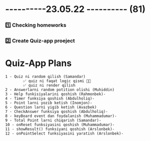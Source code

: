 # ----------23.05.22 ---------- (81)

### 1️⃣ Checking homeworks

### 2️⃣ Create Quiz-app proeject

# Quiz-App Plans

    1 - Quiz ni random qilish (Samandar)
            ✅ quiz ni faqat logic qismi 👍🏻
            ✅ quiz ni render qilish
    2 - Answerlarni random potition olishi (Muhiddin)
    3 - Help funkisiyalarini qoshish (Rahmonbek)-
    4 - Timer funksiya qoshish (Abdulholiq)-
    5 - Point larni yozib ketish (Inomjon)-
    6 - Question larni yigib ketish (Avazbek)
    7 - CheckAnswer funksiya qoshish (Abdulholiq)-
    8 - keyBoard event dan foydalanish (Muhammadumar)-
    9 - Total Point larni chiqarish (Samandar)-
    10 - onReset funksiyasini qoshish (Muhammadumar)-
    11 - showResult() funksiyani qoshish (Arslonbek)-
    12 - onPointSelect funksiyasini yaratish (Arslonbek)-
